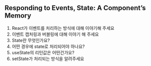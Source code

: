 ## Responding to Events, State: A Component’s Memory 

1. React가 이벤트를 처리하는 방식에 대해 이야기해 주세요
2. 이벤트 캡처링과 버블링에 대해 이야기 해 주세요
3. State란 무엇인가요?
4. 어떤 경우에 state로 처리되어야 하나요?
5. useState의 리턴값은 어떤건가요?
6. setState가 처리되는 방식을 알려주세요



